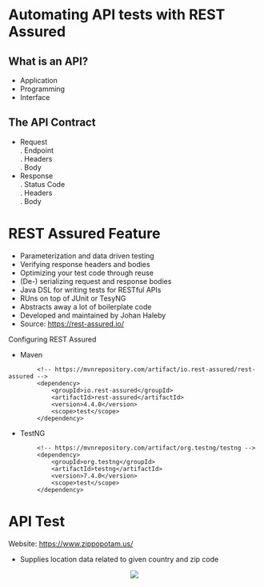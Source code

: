 # Automating API tests with REST Assured


## What is an API?
* Application
* Programming
* Interface

## The API Contract
* Request<br>
. Endpoint<br>
. Headers<br>
. Body<br>
* Response<br>
. Status Code<br>
. Headers<br>
. Body<br>

# REST Assured Feature
* Parameterization and data driven testing
* Verifying response headers and bodies
* Optimizing your test code through reuse
* (De-) serializing request and response bodies
* Java DSL for writing tests for RESTful APIs
* RUns on top of JUnit or TesyNG
* Abstracts away a lot of boilerplate code
* Developed and maintained by Johan Haleby
* Source: https://rest-assured.io/

Configuring REST Assured
* Maven
```
        <!-- https://mvnrepository.com/artifact/io.rest-assured/rest-assured -->
        <dependency>
            <groupId>io.rest-assured</groupId>
            <artifactId>rest-assured</artifactId>
            <version>4.4.0</version>
            <scope>test</scope>
        </dependency>
```
* TestNG
```
        <!-- https://mvnrepository.com/artifact/org.testng/testng -->
        <dependency>
            <groupId>org.testng</groupId>
            <artifactId>testng</artifactId>
            <version>7.4.0</version>
            <scope>test</scope>
        </dependency>
```
# API Test
Website: https://www.zippopotam.us/
* Supplies location data related to given country and zip code

<p align="center">
   <td><img src="https://user-images.githubusercontent.com/75911392/181996245-3ba96d8f-a719-4ca5-90ca-f17736bb0e7d.PNG" /></td>
</p>



